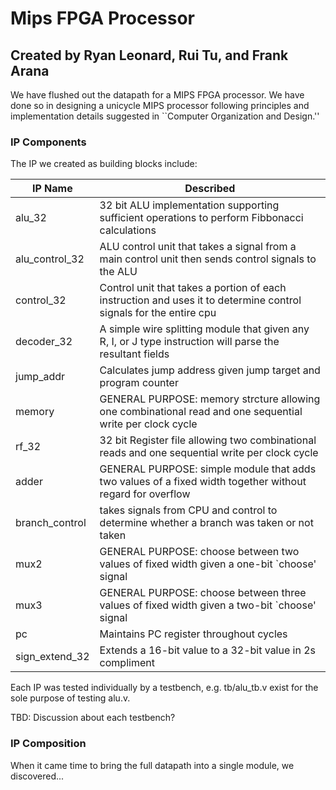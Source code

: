 # Mips FPGA Processor
## Created by Ryan Leonard, Rui Tu, and Frank Arana

We have flushed out the datapath for a MIPS FPGA processor. We have done so in designing a unicycle MIPS processor following principles and implementation details suggested in ``Computer Organization and Design.''

### IP Components

The IP we created as building blocks include:

|IP Name        | Described |
|---------------|-----------|
|alu_32         | 32 bit ALU implementation supporting sufficient operations to perform Fibbonacci calculations |
|alu_control_32 | ALU control unit that takes a signal from a main control unit then sends control signals to the ALU |
|control_32     | Control unit that takes a portion of each instruction and uses it to determine control signals for the entire cpu |
|decoder_32     | A simple wire splitting module that given any R, I, or J type instruction will parse the resultant fields |
|jump_addr      | Calculates jump address given jump target and program counter |
|memory	        | GENERAL PURPOSE: memory strcture allowing one combinational read and one sequential write per clock cycle | 
|rf_32	        | 32 bit Register file allowing two combinational reads and one sequential write per clock cycle | 
|adder          | GENERAL PURPOSE: simple module that adds two values of a fixed width together without regard for overflow |
|branch_control | takes signals from CPU and control to determine whether a branch was taken or not taken |
|mux2           | GENERAL PURPOSE: choose between two values of fixed width given a one-bit `choose' signal |
|mux3	          | GENERAL PURPOSE: choose between three values of fixed width given a two-bit `choose' signal |
|pc	            | Maintains PC register throughout cycles |
|sign_extend_32	| Extends a 16-bit value to a 32-bit value in 2s compliment |

Each IP was tested individually by a testbench, e.g. tb/alu_tb.v exist for the sole purpose of testing alu.v.

TBD: Discussion about each testbench?

### IP Composition

When it came time to bring the full datapath into a single module, we discovered...


